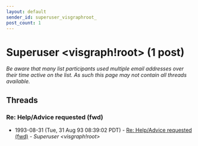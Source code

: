 ```yaml
---
layout: default
sender_id: superuser_visgraphroot_
post_count: 1
---
```


# Superuser <visgraph!root> (1 post)

_Be aware that many list participants used multiple email addresses over their time active on the list. As such this page may not contain all threads available._

## Threads

### Re: Help/Advice requested (fwd)
+ 1993-08-31 (Tue, 31 Aug 93 08:39:02 PDT) - [Re: Help/Advice requested (fwd)](/archive/1993/08/68831f6d4d6620529fb339225091781a9af5216a36ace3ad01869300eeb5db86) - _Superuser \<visgraph!root\>_

